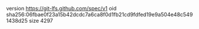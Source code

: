 version https://git-lfs.github.com/spec/v1
oid sha256:06fbae0f23a15b42dcdc7a6ca8f0d1fb21cd9fdfed19e9a504e48c5491438d25
size 4297
